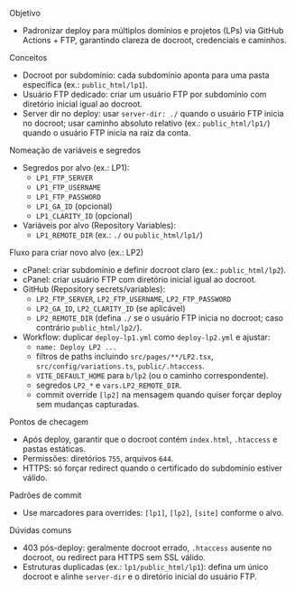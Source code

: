 Objetivo
- Padronizar deploy para múltiplos domínios e projetos (LPs) via GitHub Actions + FTP, garantindo clareza de docroot, credenciais e caminhos.

Conceitos
- Docroot por subdomínio: cada subdomínio aponta para uma pasta específica (ex.: `public_html/lp1`).
- Usuário FTP dedicado: criar um usuário FTP por subdomínio com diretório inicial igual ao docroot.
- Server dir no deploy: usar `server-dir: ./` quando o usuário FTP inicia no docroot; usar caminho absoluto relativo (ex.: `public_html/lp1/`) quando o usuário FTP inicia na raiz da conta.

Nomeação de variáveis e segredos
- Segredos por alvo (ex.: LP1):
  - `LP1_FTP_SERVER`
  - `LP1_FTP_USERNAME`
  - `LP1_FTP_PASSWORD`
  - `LP1_GA_ID` (opcional)
  - `LP1_CLARITY_ID` (opcional)
- Variáveis por alvo (Repository Variables):
  - `LP1_REMOTE_DIR` (ex.: `./` ou `public_html/lp1/`)

Fluxo para criar novo alvo (ex.: LP2)
- cPanel: criar subdomínio e definir docroot claro (ex.: `public_html/lp2`).
- cPanel: criar usuário FTP com diretório inicial igual ao docroot.
- GitHub (Repository secrets/variables):
  - `LP2_FTP_SERVER`, `LP2_FTP_USERNAME`, `LP2_FTP_PASSWORD`
  - `LP2_GA_ID`, `LP2_CLARITY_ID` (se aplicável)
  - `LP2_REMOTE_DIR` (defina `./` se o usuário FTP inicia no docroot; caso contrário `public_html/lp2/`).
- Workflow: duplicar `deploy-lp1.yml` como `deploy-lp2.yml` e ajustar:
  - `name: Deploy LP2 ...`
  - filtros de paths incluindo `src/pages/**/LP2.tsx`, `src/config/variations.ts`, `public/.htaccess`.
  - `VITE_DEFAULT_HOME` para `b/lp2` (ou o caminho correspondente).
  - segredos `LP2_*` e `vars.LP2_REMOTE_DIR`.
  - commit override `[lp2]` na mensagem quando quiser forçar deploy sem mudanças capturadas.

Pontos de checagem
- Após deploy, garantir que o docroot contém `index.html`, `.htaccess` e pastas estáticas.
- Permissões: diretórios `755`, arquivos `644`.
- HTTPS: só forçar redirect quando o certificado do subdomínio estiver válido.

Padrões de commit
- Use marcadores para overrides: `[lp1]`, `[lp2]`, `[site]` conforme o alvo.

Dúvidas comuns
- 403 pós-deploy: geralmente docroot errado, `.htaccess` ausente no docroot, ou redirect para HTTPS sem SSL válido.
- Estruturas duplicadas (ex.: `lp1/public_html/lp1`): defina um único docroot e alinhe `server-dir` e o diretório inicial do usuário FTP.